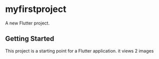 # myfirstproject

A new Flutter project.

## Getting Started

This project is a starting point for a Flutter application.
it views 2 images
